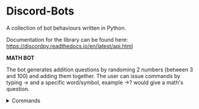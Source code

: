 # Discord-Bots
A collection of bot behaviours written in Python.

Documentation for the library can be found here: 
https://discordpy.readthedocs.io/en/latest/api.html

**MATH BOT**

The bot generates addition questions by randoming 2 numbers (between 3 and 100) and adding them together. The user can issue commands by typing -> and a specific word/symbol, example ->? would give a math's question.

<details><summary>Commands</summary>
<hr>
  
  - Math Question: ->? 
  
  - Checks if 'number' is the answer: -> (followed by a number)
  
  - Gives the answer: ->=
</hr>
